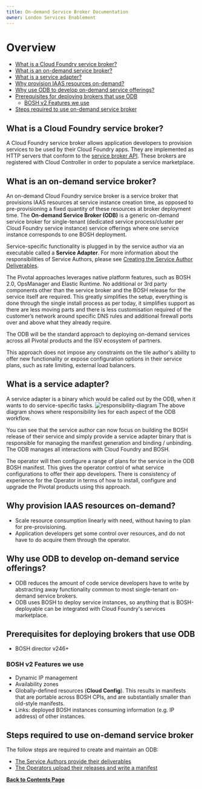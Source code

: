 ```yaml
---
title: On-demand Service Broker Documentation
owner: London Services Enablement
---
```


# Overview

- [What is a Cloud Foundry service broker?](#what-is-a-cloud-foundry-service-broker)
- [What is an on-demand service broker?](#what-is-an-on-demand-service-broker)
- [What is a service adapter?](#what-is-a-service-adapter)
- [Why provision IAAS resources on-demand?](#why-provision-iaas-resources-on-demand)
- [Why use ODB to develop on-demand service offerings?](#why-use-odb-to-develop-on-demand-service-offerings)
- [Prerequisites for deploying brokers that use ODB](#prerequisites-for-deploying-brokers-that-use-odb)
  - [BOSH v2 Features we use](#bosh-v2-features-we-use)
- [Steps required to use on-demand service broker](#steps-required-to-use-on-demand-service-broker)

<a id="what-is-a-cloud-foundry-service-broker"></a>
## What is a Cloud Foundry service broker?
A Cloud Foundry service broker allows application developers to provision services to be used by their Cloud Foundry apps. They are implemented as HTTP servers that conform to the [service broker API](http://docs.cloudfoundry.org/services/api.html). These brokers are registered with Cloud Controller in order to populate a service marketplace.

<a id="what-is-an-on-demand-service-broker"></a>
## What is an on-demand service broker?
An on-demand Cloud Foundry service broker is a service broker that provisions IAAS resources at service instance creation time, as opposed to pre-provisioning a fixed quantity of these resources at broker deployment time. The **On-demand Service Broker (ODB)** is a generic on-demand service broker for single-tenant (dedicated service process/cluster per Cloud Foundry service instance) service offerings where one service instance corresponds to one BOSH deployment.

Service-specific functionality is plugged in by the service author via an executable called a **Service Adapter**. For more information about the responsibilities of Service Authors, please see [Creating the Service Author Deliverables](/on-demand-service-broker/creating.html).

The Pivotal approaches leverages native platform features, such as BOSH 2.0, OpsManager and Elastic Runtime. No additional or 3rd party components other than the service broker and the BOSH release for the service itself are required. This greatly simplifies the setup, everything is done through the single install process as per today, it simplifies support as there are less moving parts and there is less customisation required of the customer’s network around specific DNS rules and additional firewall ports over and above what they already require. 

The ODB will be the standard approach to deploying on-demand services across all Pivotal products and the ISV ecosystem of partners. 

This approach does not impose any constraints on the tile author's ability to offer new functionality or expose configuration options in their service plans, such as rate limiting, external load balancers. 

<a id="what-is-a-service-adapter"></a>
## What is a service adapter?
A service adapter is a binary which would be called out by the ODB, when it wants to do service-specific tasks.
![responsibility-diagram](/on-demand-service-broker/img/responsibility-diagram.png)
The above diagram shows where responsibility lies for each aspect of the ODB workflow.

You can see that the service author can now focus on building the BOSH release of their service and simply provide a service adapter binary that is responsible for managing the manifest generation and binding / unbinding. The ODB manages all interactions with Cloud Foundry and BOSH.

The operator will then configure a range of plans for the service in the ODB BOSH manifest. This gives the operator control of what service configurations to offer their app developers. There is consistency of experience for the Operator in terms of how to install, configure and upgrade the Pivotal products using this approach. 


<a id="why-provision-iaas-resources-on-demand"></a>
## Why provision IAAS resources on-demand?
* Scale resource consumption linearly with need, without having to plan for pre-provisioning.
* Application developers get some control over resources, and do not have to do acquire them through the operator.

<a id="why-use-odb-to-develop-on-demand-service-offerings"></a>
## Why use ODB to develop on-demand service offerings?
* ODB reduces the amount of code service developers have to write by abstracting away functionality common to most single-tenant on-demand service brokers.
* ODB uses BOSH to deploy service instances, so anything that is BOSH-deployable can be integrated with Cloud Foundry's services marketplace.

<a id="prerequisites-for-deploying-brokers-that-use-odb"></a>
## Prerequisites for deploying brokers that use ODB
* BOSH director v246+

<a id="bosh-v2-features-we-use"></a>
### BOSH v2 Features we use
* Dynamic IP management
* Availability zones
* Globally-defined resources (**Cloud Config**). This results in manifests that are portable across BOSH CPIs, and are substantially smaller than old-style manifests.
* Links: deployed BOSH instances consuming information (e.g. IP address) of other instances.

<a id="steps-required-to-use-on-demand-service-broker"></a>
## Steps required to use on-demand service broker

The follow steps are required to create and maintain an ODB:

* [The Service Authors provide their deliverables](/on-demand-service-broker/creating.html)
* [The Operators upload their releases and write a manifest](/on-demand-service-broker/operating.html)

**[Back to Contents Page](/on-demand-service-broker/index.html)**
